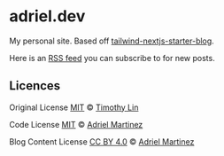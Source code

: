 # adriel.dev

My personal site. Based off [tailwind-nextjs-starter-blog](https://github.com/timlrx/tailwind-nextjs-starter-blog).

Here is an [RSS feed](https://adriel.dev/rss.xml) you can subscribe to for new posts.

## Licences

Original License [MIT](https://github.com/timlrx/tailwind-nextjs-starter-blog/blob/main/LICENSE) © [Timothy Lin](https://www.timlrx.com)

Code License [MIT](LICENSE) © [Adriel Martinez](https://github.com/Adriel-M)

Blog Content License [CC BY 4.0](BLOG-CONTENT-LICENSE) © [Adriel Martinez](https://github.com/Adriel-M)
